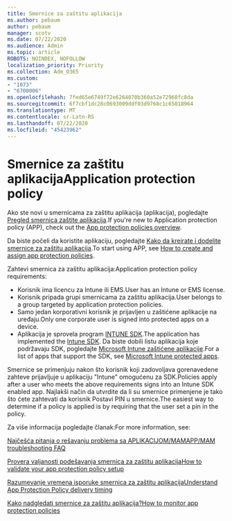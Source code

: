```yaml
---
title: Smernice za zaštitu aplikacija
ms.author: pebaum
author: pebaum
manager: scotv
ms.date: 07/22/2020
ms.audience: Admin
ms.topic: article
ROBOTS: NOINDEX, NOFOLLOW
localization_priority: Priority
ms.collection: Adm_O365
ms.custom:
- "1073"
- "6700006"
ms.openlocfilehash: 7fed65e6749f72e6264070b360a52e72968fc8da
ms.sourcegitcommit: 6f7cbf1dc28c0693009ddf03d9768c1c65018964
ms.translationtype: MT
ms.contentlocale: sr-Latn-RS
ms.lasthandoff: 07/22/2020
ms.locfileid: "45423962"
---
```

# <a name="application-protection-policy"></a><span data-ttu-id="4468f-102">Smernice za zaštitu aplikacija</span><span class="sxs-lookup"><span data-stu-id="4468f-102">Application protection policy</span></span>

<span data-ttu-id="4468f-103">Ako ste novi u smernicama za zaštitu aplikacija (aplikacija), pogledajte [Pregled smernica zaštite aplikacija](https://docs.microsoft.com/intune/apps/app-protection-policy).</span><span class="sxs-lookup"><span data-stu-id="4468f-103">If you're new to Application protection policy (APP), check out the [App protection policies overview](https://docs.microsoft.com/intune/apps/app-protection-policy).</span></span>

<span data-ttu-id="4468f-104">Da biste počeli da koristite aplikaciju, pogledajte [Kako da kreirate i dodelite smernice za zaštitu aplikacija](https://docs.microsoft.com/intune/app-protection-policies).</span><span class="sxs-lookup"><span data-stu-id="4468f-104">To start using APP, see [How to create and assign app protection policies](https://docs.microsoft.com/intune/app-protection-policies).</span></span>

<span data-ttu-id="4468f-105">Zahtevi smernica za zaštitu aplikacija:</span><span class="sxs-lookup"><span data-stu-id="4468f-105">Application protection policy requirements:</span></span>

- <span data-ttu-id="4468f-106">Korisnik ima licencu za Intune ili EMS.</span><span class="sxs-lookup"><span data-stu-id="4468f-106">User has an Intune or EMS license.</span></span>
- <span data-ttu-id="4468f-107">Korisnik pripada grupi smernicama za zaštitu aplikacija.</span><span class="sxs-lookup"><span data-stu-id="4468f-107">User belongs to a group targeted by application protection policies.</span></span>
- <span data-ttu-id="4468f-108">Samo jedan korporativni korisnik je prijavljen u zaštićene aplikacije na uređaju.</span><span class="sxs-lookup"><span data-stu-id="4468f-108">Only one corporate user is signed into protected apps on a device.</span></span>
- <span data-ttu-id="4468f-109">Aplikacija je sprovela program [INTUNE SDK](https://docs.microsoft.com/intune/app-sdk-get-started).</span><span class="sxs-lookup"><span data-stu-id="4468f-109">The application has implemented the [Intune SDK](https://docs.microsoft.com/intune/app-sdk-get-started).</span></span> <span data-ttu-id="4468f-110">Da biste dobili listu aplikacija koje podržavaju SDK, pogledajte [Microsoft Intune zaštićene aplikacije](https://docs.microsoft.com/intune/apps-supported-intune-apps).</span><span class="sxs-lookup"><span data-stu-id="4468f-110">For a list of apps that support the SDK, see [Microsoft Intune protected apps](https://docs.microsoft.com/intune/apps-supported-intune-apps).</span></span>

<span data-ttu-id="4468f-111">Smernice se primenjuju nakon što korisnik koji zadovoljava gorenavedene zahteve prijavljuje u aplikaciju "Intune" omogućenu za SDK.</span><span class="sxs-lookup"><span data-stu-id="4468f-111">Policies apply after a user who meets the above requirements signs into an Intune SDK enabled app.</span></span> <span data-ttu-id="4468f-112">Najlakši način da utvrdite da li su smernice primenjene je tako što ćete zahtevati da korisnik Postavi PIN u smernice.</span><span class="sxs-lookup"><span data-stu-id="4468f-112">The easiest way to determine if a policy is applied is by requiring that the user set a pin in the policy.</span></span> 

<span data-ttu-id="4468f-113">Za više informacija pogledajte članak:</span><span class="sxs-lookup"><span data-stu-id="4468f-113">For more information, see:</span></span>

[<span data-ttu-id="4468f-114">Najčešća pitanja o rešavanju problema sa APLIKACIJOM/MAM</span><span class="sxs-lookup"><span data-stu-id="4468f-114">APP/MAM troubleshooting FAQ</span></span>](https://docs.microsoft.com/intune/apps/troubleshoot-mam)  

[<span data-ttu-id="4468f-115">Provera valjanosti podešavanja smernica za zaštitu aplikacija</span><span class="sxs-lookup"><span data-stu-id="4468f-115">How to validate your app protection policy setup</span></span>](https://docs.microsoft.com/intune/app-protection-policies-validate)

[<span data-ttu-id="4468f-116">Razumevanje vremena isporuke smernica za zaštitu aplikacija</span><span class="sxs-lookup"><span data-stu-id="4468f-116">Understand App Protection Policy delivery timing</span></span>](https://docs.microsoft.com/intune/app-protection-policy-delivery)  

[<span data-ttu-id="4468f-117">Kako nadgledati smernice za zaštitu aplikacija?</span><span class="sxs-lookup"><span data-stu-id="4468f-117">How to monitor app protection policies</span></span>](https://docs.microsoft.com/intune/app-protection-policies-monitor)
